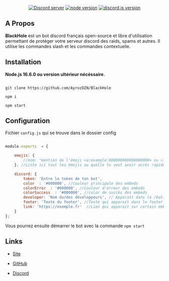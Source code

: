 
<div align="center">
<p>
<a href="https://discord.gg/rtPazUx"><img src="https://img.shields.io/discord/743787965590929598?style=flat-square&color=5865F2&logo=discord&logoColor=white" alt="Discord server" /></a>
<a href="https://nodejs.org/en/"><img src="https://img.shields.io/node/v/discord.js.svg?style=flat-square&logo=node.js&logoColor=white&maxAge=3600" alt="node version" /></a>
<a href="https://www.npmjs.com/package/discord.js"><img src="https://img.shields.io/npm/v/discord.js.svg?style=flat-square&logo=discord&logoColor=white&label=discordjs&maxAge=3600" alt="discord.js version" /></a>

</p>
</div>

##  A Propos

**BlackHole** est un bot discord français open-source et libre d'utilisation permettant de protéger votre serveur discord des raids, spams et autres.
Il utilise les commandes slash et les commandes contextuelle.

##  Installation

**Node.js 16.6.0 ou version ultérieur nécéssaire.**

```sh-session

git clone https://github.com/AyrozDZN/BlackHole

npm i

npm start

```

##  Configuration


Fichier `config.js` qui se trouve dans le dossier config

```js

module.exports  = {

	emojis: {
		//nom: "mention de l'émoji <a:example:000000000000000000> ou <:example:000000000000000000>" 
	}, //Liste ici tout les émojis au quelle tu veut avoir accès rapidement dans tes embeds, il suffira d'utiliser client.emotes.nom pour afficher l'émoji.

	discord: {
		token: 'Entre le token de ton bot',
		color  : '#000000', //Couleur principale des embeds
		colorError  : '#000000', //Couleur d'erreur des embeds
		colorSuccess  : '#000000', //color de succès des embeds
		developer: 'Nom du/des développeurs', // Apparait dans le /botinfo
		footer: 'Texte du footer', //Texte qui apparait dans le footer
		link: 'https://exemple.fr'  //Lien qui apparait sur certain embeds
	}
};

```

Vous pourrez ensuite démarrer le bot avec la commande `npm start`

##  Links

- [Site](https://blackhole.net/)

- [GitHub](https://github.com/AyrozDZN/BlackHole)

- [Discord](https://discord.gg/rtPazUX)
